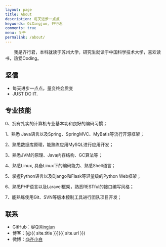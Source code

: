 ```yaml
---
layout: page
title: About
description: 每天进步一点点
keywords: QiXingjun, 齐行君
comments: true
menu: 关于
permalink: /about/
---
```


　　我是齐行君，本科就读于苏州大学，研究生就读于中国科学技术大学，喜欢读书，热爱Coding。

## 坚信

* 每天进步一点点，量变终会质变
* JUST DO IT.

## 专业技能

0、拥有扎实的计算机专业基本功和良好的编码习惯；

1、熟悉 Java语言以及Spring、SpringMVC、MyBatis等流行开源框架；

2、熟悉数据库原理，能熟练应用MySQL进行应用开发；

3、熟悉JVM的原理、Java内存结构、GC算法等；

4、熟悉Linux, 具备Linux下的编码能力、熟悉Shell语言；

5、掌握Python语言以及Django和Flask等轻量级的Python Web框架；

6、熟悉PHP语言以及Laravel框架，熟悉RESTful的接口编写风格；

7、能熟练使用Git、SVN等版本控制工具进行团队项目开发；


## 联系

* GitHub：[@QiXingjun](https://github.com/QiXingjun)
* 博客：[@{{ site.title }}]({{ site.url }})
* 微博：[@齐小白](http://weibo.com/henry2to2)



